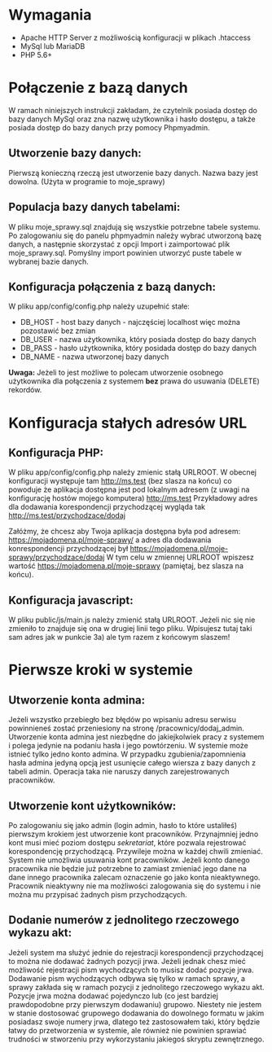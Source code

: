 # Wymagania

* Apache HTTP Server z możliwością konfiguracji w plikach .htaccess
* MySql lub MariaDB
* PHP 5.6+


# Połączenie z bazą danych

W ramach niniejszych instrukcji zakładam, że czytelnik posiada dostęp do bazy danych MySql oraz zna nazwę użytkownika i hasło dostępu, a także posiada dostęp do bazy danych przy pomocy Phpmyadmin.

## Utworzenie bazy danych:
Pierwszą konieczną rzeczą jest utworzenie bazy danych. Nazwa bazy jest dowolna. (Użyta w programie to moje_sprawy)

## Populacja bazy danych tabelami:
W pliku moje_sprawy.sql znajdują się wszystkie potrzebne tabele systemu.
Po zalogowaniu się do panelu phpmyadmin należy wybrać utworzoną bazę danych, a następnie skorzystać z opcji Import i zaimportować plik moje_sprawy.sql.
Pomyślny import powinien utworzyć puste tabele w wybranej bazie danych.

## Konfiguracja połączenia z bazą danych:

W pliku app/config/config.php należy uzupełnić stałe:
* DB_HOST - host bazy danych - najczęściej localhost więc można pozostawić bez zmian
* DB_USER - nazwa użytkownika, który posiada dostęp do bazy danych
* DB_PASS - hasło użytkownika, który posidada dostęp do bazy danych
* DB_NAME - nazwa utworzonej bazy danych

**Uwaga:**
Jeżeli to jest możliwe to polecam utworzenie osobnego użytkownika dla połączenia z systemem **bez** prawa do usuwania (DELETE) rekordów.


# Konfiguracja stałych adresów URL

## Konfiguracja PHP:
W pliku app/config/config.php należy zmienic stałą URLROOT.
W obecnej konfiguracji występuje tam http://ms.test (bez slasza na końcu) co powoduje że aplikacja dostępna jest pod lokalnym adresem (z uwagi na konfigurację hostów mojego komputera) http://ms.test
Przykładowy adres dla dodawania korespondencji przychodzącej wygląda tak http://ms.test/przychodzace/dodaj

Załóżmy, że chcesz aby Twoja aplikacja dostępna była pod adresem: https://mojadomena.pl/moje-sprawy/ a adres dla dodawania konrespondencji przychodzącej był https://mojadomena.pl/moje-sprawy/przychodzace/dodaj
W tym celu w zmiennej URLROOT wpiszesz wartość https://mojadomena.pl/moje-sprawy (pamiętaj, bez slasza na końcu).

## Konfiguracja javascript:
W pliku public/js/main.js należy zmienić stałą URLROOT. Jeżeli nic się nie zmieniło to znajduje się ona w drugiej linii tego pliku.
Wpisujesz tutaj taki sam adres jak w punkcie 3a) ale tym razem z końcowym slaszem!


# Pierwsze kroki w systemie

## Utworzenie konta admina:
Jeżeli wszystko przebiegło bez błędów po wpisaniu adresu serwisu powinnieneś zostać przeniesiony na stronę /pracownicy/dodaj_admin.
Utworzenie konta admina jest niezbędne do jakiejkolwiek pracy z systemem i polega jedynie na podaniu hasła i jego powtórzeniu.
W systemie może istnieć tylko jedno konto admina.
W przypadku zgubienia/zapomnienia hasła admina jedyną opcją jest usunięcie całego wiersza z bazy danych z tabeli admin. Operacja taka nie naruszy danych zarejestrowanych pracowników.

## Utworzenie kont użytkowników:
Po zalogowaniu się jako admin (login admin, hasło to które ustaliłeś) pierwszym krokiem jest utworzenie kont pracowników.
Przynajmniej jedno kont musi mieć poziom dostępu *sekretariat*, które pozwala rejestrować korespondencję przychodzącą.
Przywileje można w każdej chwili zmieniać.
System nie umożliwia usuwania kont pracowników. Jeżeli konto danego pracownika nie będzie już potrzebne to zamiast zmieniać jego dane na dane innego pracownika zalecam oznaczenie go jako konta nieaktywnego.
Pracownik nieaktywny nie ma możliwości zalogowania się do systemu i nie można mu przypisać żadnych pism przychodzących.

## Dodanie numerów z jednolitego rzeczowego wykazu akt:
Jeżeli system ma służyć jednie do rejestracji korespondencji przychodzącej to można nie dodawać żadnych pozycji jrwa. Jeżeli jednak chesz mieć możliwość rejestracji pism wychodzących to musisz dodać pozycje jrwa.
Dodawanie pism wychodzących odbywa się tylko w ramach sprawy, a sprawy zakłada się w ramach pozycji z jednolitego rzeczowego wykazu akt.
Pozycje jrwa można dodawać pojedynczo lub (co jest bardziej prawdopodobne przy pierwszym dodawaniu) grupowo.
Niestety nie jestem w stanie dostosować grupowego dodawania do dowolnego formatu w jakim posiadasz swoje numery jrwa, dlatego też zastosowałem taki, który będzie łatwy do przetworzenia w systemie, ale również nie powinien sprawiać trudności w stworzeniu przy wykorzystaniu jakiegoś skryptu zewnętrznego.





